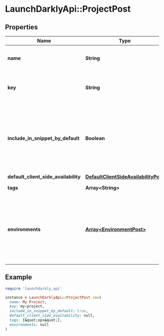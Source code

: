# LaunchDarklyApi::ProjectPost

## Properties

| Name | Type | Description | Notes |
| ---- | ---- | ----------- | ----- |
| **name** | **String** | A human-friendly name for the project. |  |
| **key** | **String** | A unique key used to reference the project in your code. |  |
| **include_in_snippet_by_default** | **Boolean** | Whether or not flags created in this project are made available to the client-side JavaScript SDK by default. | [optional] |
| **default_client_side_availability** | [**DefaultClientSideAvailabilityPost**](DefaultClientSideAvailabilityPost.md) |  | [optional] |
| **tags** | **Array&lt;String&gt;** | Tags for the project | [optional] |
| **environments** | [**Array&lt;EnvironmentPost&gt;**](EnvironmentPost.md) | Creates the provided environments for this project. If omitted default environments will be created instead. | [optional] |

## Example

```ruby
require 'launchdarkly_api'

instance = LaunchDarklyApi::ProjectPost.new(
  name: My Project,
  key: my-project,
  include_in_snippet_by_default: true,
  default_client_side_availability: null,
  tags: [&quot;ops&quot;],
  environments: null
)
```

